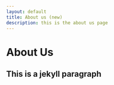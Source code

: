 ```yaml
---
layout: default
title: About us (new)
description: this is the about us page
---
```


# About Us

## This is a jekyll paragraph